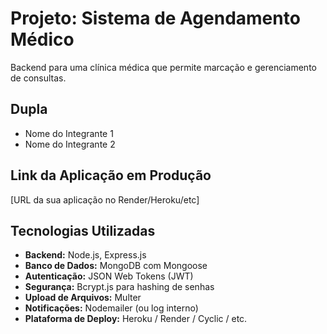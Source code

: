# Projeto: Sistema de Agendamento Médico

Backend para uma clínica médica que permite marcação e gerenciamento de consultas.

## Dupla

- Nome do Integrante 1
- Nome do Integrante 2

## Link da Aplicação em Produção

[URL da sua aplicação no Render/Heroku/etc]

## Tecnologias Utilizadas

- **Backend:** Node.js, Express.js
- **Banco de Dados:** MongoDB com Mongoose
- **Autenticação:** JSON Web Tokens (JWT)
- **Segurança:** Bcrypt.js para hashing de senhas
- **Upload de Arquivos:** Multer
- **Notificações:** Nodemailer (ou log interno)
- **Plataforma de Deploy:** Heroku / Render / Cyclic / etc.


